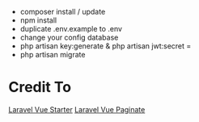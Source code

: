 - composer install / update
- npm install
- duplicate .env.example to .env
- change your config database
- php artisan key:generate & php artisan jwt:secret
=
- php artisan migrate 

# Credit To
[Laravel Vue Starter](https://github.com/cretueusebiu/laravel-vue-spa)
[Laravel Vue Paginate](https://github.com/gilbitron/laravel-vue-pagination)
    